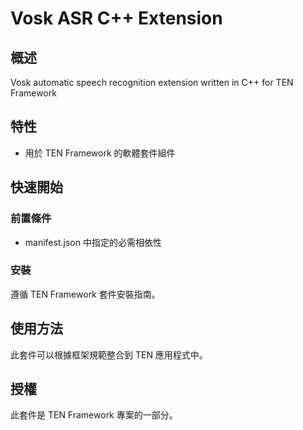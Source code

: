 # Vosk ASR C++ Extension

## 概述

Vosk automatic speech recognition extension written in C++ for TEN Framework

## 特性

- 用於 TEN Framework 的軟體套件組件


## 快速開始

### 前置條件

- manifest.json 中指定的必需相依性

### 安裝

遵循 TEN Framework 套件安裝指南。

## 使用方法

此套件可以根據框架規範整合到 TEN 應用程式中。

## 授權

此套件是 TEN Framework 專案的一部分。
